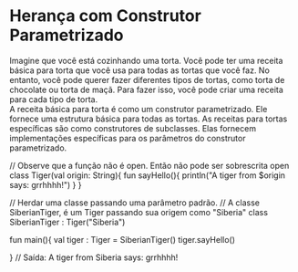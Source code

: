 <!DOCTYPE html>
<html lang="en">
<head>
    <meta charset="UTF-8">
    <meta http-equiv="X-UA-Compatible" content="IE=edge">
    <meta name="viewport" content="width=device-width, initial-scale=1.0">
    <title>POO</title>
</head>
<body>
    <h1>Herança com Construtor Parametrizado</h1>

<p> Imagine que você está cozinhando uma torta. Você pode ter uma receita básica para torta que você usa para todas as tortas que você faz. No entanto, você pode querer fazer diferentes tipos de tortas, como torta de chocolate ou torta de maçã. Para fazer isso, você pode criar uma receita para cada tipo de torta.
<br>
A receita básica para torta é como um construtor parametrizado. Ele fornece uma estrutura básica para todas as tortas. As receitas para tortas específicas são como construtores de subclasses. Elas fornecem implementações específicas para os parâmetros do construtor parametrizado.</p>

// Observe que a função não é open. Então não pode ser sobrescrita 
open class Tiger(val origin: String){
    fun sayHello(){
        println("A tiger from $origin says: grrhhhh!")
    }
}

// Herdar uma classe passando uma parâmetro padrão.
// A classe SiberianTiger, é um Tiger passando sua origem como "Siberia"
class SiberianTiger : Tiger("Siberia")

fun main(){
    val tiger : Tiger = SiberianTiger()
    tiger.sayHello()
 
}
// Saída: A tiger from Siberia says: grrhhhh!
    
</body>
</html>